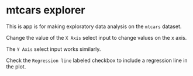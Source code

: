 # mtcars explorer
This is app is for making exploratory data analysis on the `mtcars` dataset.

Change the value of the `X Axis` select input to change values on the x axis.

The `Y Axis` select input works similarly.

Check the `Regression line` labeled checkbox to include a regression line in the plot.

